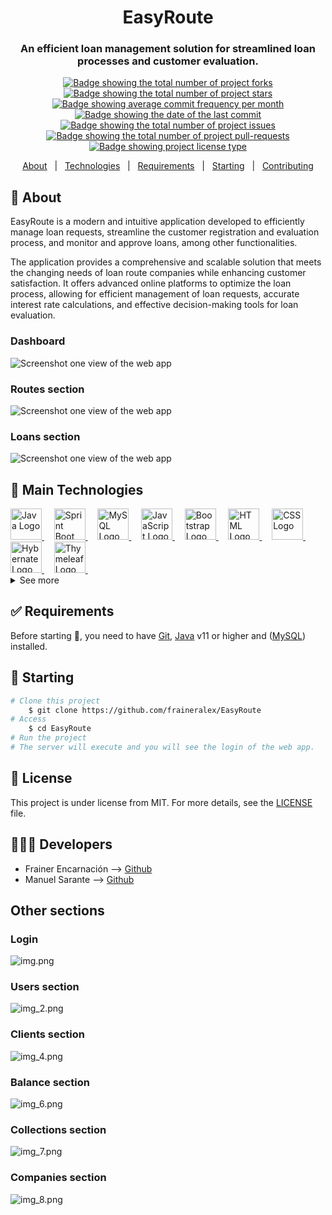 <div align="center">
  <h1>EasyRoute</h1>
  <h3>An efficient loan management solution for streamlined loan processes and customer evaluation.</h3>
</div>

<p align="center">
  <a href="https://github.com/fraineralex/EasyRoute/fork" target="_blank">
    <img src="https://img.shields.io/github/forks/ManuelMatancero/EasyRoute?" alt="Badge showing the total number of project forks"/>
  </a>

  <a href="https://github.com/fraineralex/EasyRoute/stargazers" target="_blank">
    <img src="https://img.shields.io/github/stars/ManuelMatancero/EasyRoute?" alt="Badge showing the total number of project stars"/>
  </a>

  <a href="https://github.com/fraineralex/EasyRoute/commits/main" target="_blank">
    <img src="https://img.shields.io/github/commit-activity/m/fraineralex/EasyRoute?" alt="Badge showing average commit frequency per month"/>
  </a>

  <a href="https://github.com/fraineralex/EasyRoute/commits/main" target="_blank">
    <img src="https://img.shields.io/github/last-commit/fraineralex/EasyRoute?" alt="Badge showing the date of the last commit"/>
  </a>

  <a href="https://github.com/fraineralex/EasyRoute/issues" target="_blank">
    <img src="https://img.shields.io/github/issues/fraineralex/EasyRoute?" alt="Badge showing the total number of project issues"/>
  </a>

  <a href="https://github.com/fraineralex/EasyRoute/pulls" target="_blank">
    <img src="https://img.shields.io/github/issues-pr/fraineralex/EasyRoute?" alt="Badge showing the total number of project pull-requests"/>
  </a>

  <a href="https://github.com/fraineralex/EasyRoute/LICENSE.md" target="_blank">
    <img alt="Badge showing project license type" src="https://img.shields.io/github/license/fraineralex/EasyRoute?color=f85149">
  </a>
</p>

<p align="center">
  <a href="#dart-about">About</a> &#xa0; | &#xa0;
  <a href="#rocket-main-technologies">Technologies</a> &#xa0; | &#xa0;
  <a href="#white_check_mark-requirements">Requirements</a> &#xa0; | &#xa0;
  <a href="#checkered_flag-starting">Starting</a> &#xa0; | &#xa0;
  <a href="https://github.com/ManuelMatancero/loan-route-management-app">Contributing</a>
</p>

## :dart: About

EasyRoute is a modern and intuitive application developed to efficiently manage loan requests, streamline the customer registration and evaluation process, and monitor and approve loans, among other functionalities.

The application provides a comprehensive and scalable solution that meets the changing needs of loan route companies while enhancing customer satisfaction. It offers advanced online platforms to optimize the loan process, allowing for efficient management of loan requests, accurate interest rate calculations, and effective decision-making tools for loan evaluation.

### Dashboard
<img src="/img_1.png" alt="Screenshot one view of the web app">

### Routes section
<img src="/img_3.png" alt="Screenshot one view of the web app">

### Loans section
<img src="/img_5.png" alt="Screenshot one view of the web app">

## :rocket: Main Technologies

<a href="https://java,com">
  <img width="50" title="Java" alt="Java Logo" src="https://raw.githubusercontent.com/devicons/devicon/master/icons/java/java-original.svg">
</a> &#xa0; &#xa0;

<a href="https://sprintboot.com">
  <img width="50" title="Sprint Boot" alt="Sprint Boot Logo" src="https://miro.medium.com/v2/resize:fit:640/format:webp/1*AbiX4LwtSNozoyfypcKvEg.png">
</a> &#xa0; &#xa0;

<a href="https://mysql.com">
  <img width="50" title="MySQL" alt="MySQL Logo" src="https://cdn.icon-icons.com/icons2/2415/PNG/512/mysql_original_wordmark_logo_icon_146417.png">
</a> &#xa0; &#xa0;

<a href="https://javascript">
  <img width="50" title="JavaScript" alt="JavaScript Logo" src="https://cdn.icon-icons.com/icons2/2108/PNG/512/javascript_icon_130900.png">
</a> &#xa0; &#xa0;

<a href="https://boostrap.com">
  <img width="50" title="Bootstrap" alt="Bootstrap Logo" src="https://cdn.icon-icons.com/icons2/2415/PNG/512/bootstrap_plain_wordmark_logo_icon_146620.png">
</a> &#xa0; &#xa0;

<a href="https://html.com">
  <img width="50" title="HTML" alt="HTML Logo" src="https://cdn.icon-icons.com/icons2/2107/PNG/512/file_type_html_icon_130541.png">
</a> &#xa0; &#xa0;

<a href="https://css.com">
  <img width="50" title="CSS" alt="CSS Logo" src="https://cdn.icon-icons.com/icons2/2107/PNG/512/file_type_css_icon_130661.png">
</a> &#xa0; &#xa0;

<a href="https://hybernate.com">
  <img width="50" title="Hybernate" alt="Hybernate Logo" src="https://cdn.icon-icons.com/icons2/2699/PNG/512/hibernate_logo_icon_171004.png">
</a> &#xa0; &#xa0;

<a href="https://thymeleaf.com">
  <img width="50" title="Thymeleaf" alt="Thymeleaf Logo" src="https://cdn.icon-icons.com/icons2/3915/PNG/512/thymeleaf_logo_icon_249398.png">
</a> &#xa0; &#xa0;

<details>
  <summary>See more</summary>

  ###
  
* Java
    - Spring Boot
    - Hibernate
    - JPA
    - MySQL
    - Bootstrap
    - HTML
    - Thymeleaf
    - JavaScript
    - CSS

</details>

## :white_check_mark: Requirements

Before starting :checkered_flag:, you need to have [Git](https://git-scm.com), [Java](https://java.com) v11 or higher and ([MySQL](https://mysql.com)) installed.

## :checkered_flag: Starting

```bash
# Clone this project
    $ git clone https://github.com/fraineralex/EasyRoute
# Access
    $ cd EasyRoute
# Run the project
# The server will execute and you will see the login of the web app.
```

## :memo: License ##

This project is under license from MIT. For more details, see the [LICENSE](LICENSE.md) file.

## 👨🏻‍🚀 Developers

- Frainer Encarnación --> [Github](https://github.com/fraineralex)
- Manuel Sarante --> [Github](https://github.com/ManuelMatancero)

## Other sections

### Login
![img.png](img.png)

### Users section
![img_2.png](img_2.png)

### Clients section
![img_4.png](img_4.png)

### Balance section
![img_6.png](img_6.png)

### Collections section 
![img_7.png](img_7.png)

### Companies section
![img_8.png](img_8.png)
